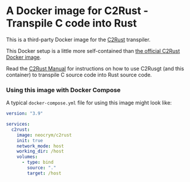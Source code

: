 # A Docker image for C2Rust - Transpile C code into Rust

This is a third-party Docker image for the [C2Rust](https://c2rust.com/) transpiler.

This Docker setup is a little more self-contained than [the official C2Rust Docker image](https://c2rust.com/manual/docker/index.html).

Read the [C2Rust Manual](https://c2rust.com/manual/) for instructions on how to use C2Rusgt (and this container) to transpile C source code into Rust source code.


### Using this image with Docker Compose

A typical `docker-compose.yml` file for using this image might look like:

```yaml
version: "3.9"

services:
  c2rust:
    image: neocrym/c2rust
    init: true
    network_mode: host
    working_dir: /host
    volumes:
      - type: bind
        source: "."
        target: /host
```
